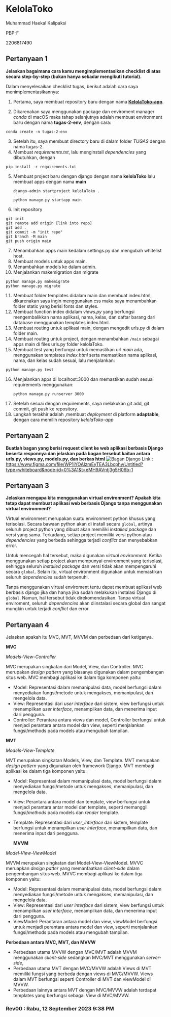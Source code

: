 # KelolaToko

Muhammad Haekal Kalipaksi

PBP-F

2206817490

## Pertanyaan 1

**Jelaskan bagaimana cara kamu mengimplementasikan checklist di atas secara step-by-step (bukan hanya sekadar mengikuti tutorial).**

Dalam menyelesaikan checklist tugas, berikut adalah cara saya menimplementasikannya:

1. Pertama, saya membuat repository baru dengan nama [**KelolaToko-app**](https://github.com/mhmdhaekal/kelolaToko-app).

2. Dikarenakan saya menggunakan package dan enviroment manager _conda_ di macOS maka tahap selanjutnya adalah membuat environment baru dengan nama **tugas-2-env**, dengan cara:

```
conda create -n tugas-2-env
```

3. Setelah itu, saya membuat directory baru di dalam folder _TUGAS_ dengan nama tugas-2.
4. Membuat _requirements.txt_, lalu menginstall _dependencies_ yang dibutuhkan, dengan

```
pip install -r requirements.txt
```

5. Membuat project baru dengan django dengan nama **kelolaToko** lalu membuat apps dengan nama **main**

   ```
   django-admin startproject kelolaToko .
   ```

   ```
   python manage.py startapp main
   ```

6. Init repository

```
git init
git remote add origin [link into repo]
git add .
git commit -m "init repo"
git branch -M main
git push origin main
```

7. Menambahkan apps main kedalam settings.py dan mengubah whitelist host.
8. Membuat models untuk apps main.
9. Menambahkan models ke dalam admin.
10. Menjalankan makemigration dan migrate

```
python manage.py makemigrate
python manage.py migrate
```

11. Membuat folder templates didalam main dan membuat index.html, dikarenakan saya ingin menggunakan css maka saya menambahkan folder static yang berisi fonts dan styles.
12. Membuat function index didalam _views.py_ yang berfungsi mengembalikkan nama aplikasi, nama, kelas, dan daftar barang dari database menggunakan templates index.html.
13. Membuat routing untuk aplikasi main, dengan mengedit urls.py di dalam folder main.
14. Membuat routing untuk project, dengan menambahkan `/main` sebagai apps main di files urls.py folder kelolaToko.
15. Membuat test yang berfungsi untuk memastikan url _main_ ada, menggunakan templates _index.html_ serta memastikan nama aplikasi, nama, dan kelas sudah sesuai, lalu menjalankan:

```
python manage.py test
```

16. Menjalankan apps di localhost:3000 dan memastikan sudah sesuai requirements menggunakan:
    ```
    python manage.py runserver 3000
    ```
17. Setelah sesuai dengan requirements, saya melakukan git add, git commit, git push ke repository.
18. Langkah terakhir adalah ,membuat _deployment_ di platform **adaptable**, dengan cara memilih repository _kelolaToko-app_

## Pertanyaan 2

**Buatlah bagan yang berisi request client ke web aplikasi berbasis Django beserta responnya dan jelaskan pada bagan tersebut kaitan antara urls.py, views.py, models.py, dan berkas html**
![Bagan Django](https://hkalipaksibucket.s3.us-east-1.amazonaws.com/django.png)
Link : https://www.figma.com/file/WP1iYOAlzmEyTEA3Lbcphy/Untitled?type=whiteboard&node-id=0%3A1&t=eMH9AVntj3g5H06b-1

## Pertanyaan 3

**Jelaskan mengapa kita menggunakan virtual environment? Apakah kita tetap dapat membuat aplikasi web berbasis Django tanpa menggunakan virtual environment?**

Virtual environment merupakan suatu environment python khusus yang terisolasi. Secara bawaan python akan di install secara `global`, artinya seluruh project python yang dibuat akan memiliki _installed package_ dan versi yang sama. Terkadang, setiap project memiliki versi python atau _dependencies_ yang berbeda sehingga terjadi _conflict_ dan menyebabkan error.

Untuk mencegah hal tersebut, maka digunakan _virtual environment_. Ketika menggunakan setiap project akan mempunyai environment yang terisolasi, sehingga seluruh _installed package_ dan versi tidak akan mempengaruhi secara `global`. Selain itu, virtual environment digunakan untuk memastikan seluruh _dependencies_ sudah terpenuhi.

Tanpa menggunakan virtual enviroment tentu dapat membuat aplikasi web berbasis django jika dan hanya jika sudah melakukan instalasi Django di `global`. Namun, hal tersebut tidak direkomendasikan. Tanpa virtual enviroment, seluruh _dependencies_ akan diinstalasi secara global dan sangat mungkin untuk terjadi _conflict_ dan error.

## Pertanyaan 4

Jelaskan apakah itu MVC, MVT, MVVM dan perbedaan dari ketiganya.

**MVC**

_Models-View-Controller_

MVC merupakan singkatan dari Model, View, dan Controller. MVC merupakan _design pattern_ yang biasanya digunakan dalam pengembangan situs web. MVC membagi aplikasi ke dalam tiga komponen yaitu:

- Model: Representasi dalam memanipulasi data, model berfungsi dalam menyediakan fungsi/metode untuk mengakses, memanipulasi, dan mengelola data.
- View: Representasi dari _user interface_ dari sistem, view berfungsi untuk menampilkan _user interface_, menampilkan data, dan menerima input dari pengguna.
- Controller: Perantara antara views dan model, Controller berfungsi untuk menjadi perantara antara model dan view, seperti menjalankan fungsi/methods pada models atau mengubah tampilan.

**MVT**

_Models-View-Template_

MVT merupakan singkatan Models, View, dan Template. MVT merupakan _design pattern_ yang digunakan oleh framework Django. MVT membagi aplikasi ke dalam tiga komponen yaitu:

- Model: Representasi dalam memanipulasi data, model berfungsi dalam menyediakan fungsi/metode untuk mengakses, memanipulasi, dan mengelola data.
- View: Perantara antara model dan template, view berfungsi untuk menjadi perantara antar model dan template, seperti memanggil fungsi/_methods_ pada models dan _render_ template.
- Template: Representasi dari _user_interface_ dari sistem, template berfungsi untuk menampilkan _user interface_, menampilkan data, dan menerima input dari pengguna.

  **MVVM**

_Model-View-ViewModel_

MVVM merupakan singkatan dari Model-View-ViewModel. MVVC meruapkan _design patter_ yang memanfaatkan _client-side_ dalam pengembangan situs web. MVVC membagi aplikasi ke dalam tiga komponen yaitu:

- Model: Representasi dalam memanipulasi data, model berfungsi dalam menyediakan fungsi/metode untuk mengakses, memanipulasi, dan mengelola data.
- View: Representasi dari _user interface_ dari sistem, view berfungsi untuk menampilkan _user interface_, menampilkan data, dan menerima input dari pengguna.
- ViewModel: Perantaran antara model dan view, viewModel berfungsi untuk menjadi perantara antara model dan view, seperti menjalankan fungsi/methods pada models atau mengubah tampilan.

**Perbedaan antara MVC, MVT, dan MVVW**

- Perbedaan utama MVVW dengan MVC/MVT adalah MVVM menggunakan _client-side_ sedangkan MVC/MVT menggunakan _server-side_,
- Perbedaan utama MVT dengan MVC/MVVW adalah Views di MVT memiliki fungsi yang berbeda dengan views di MVC/MVVW. Views dalam MVT berfungsi seperti Controller di MVT dan viewModel di MVVW.
- Perbedaan lainnya antara MVT dengan MVC/MVVW adalah terdapat templates yang berfungsi sebagai View di MVC/MVVW.

### Rev00 : Rabu, 12 September 2023 9:38 PM

